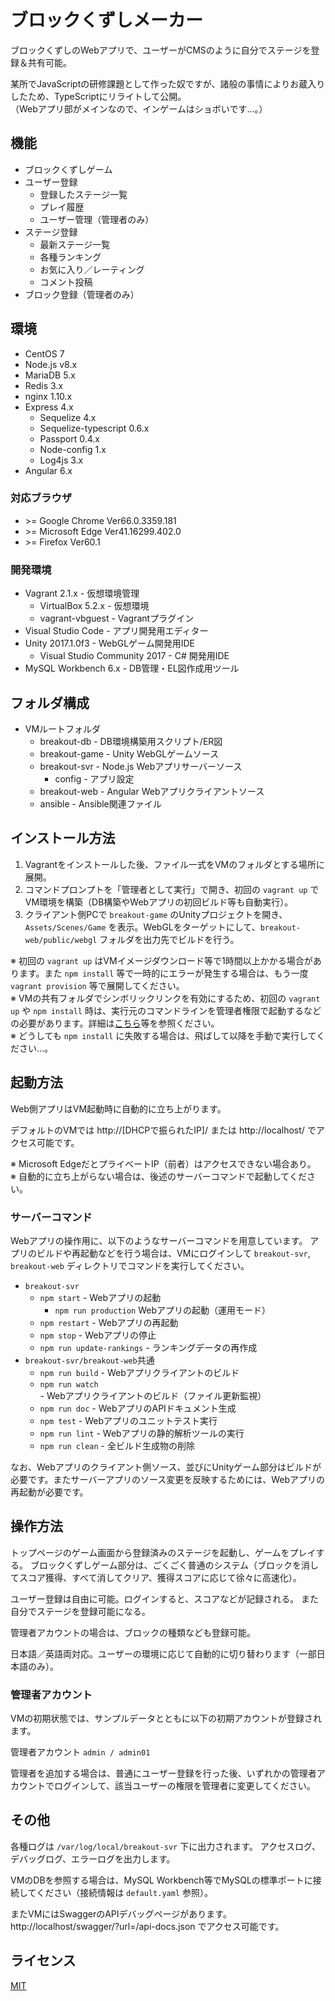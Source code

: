 # ブロックくずしメーカー
ブロックくずしのWebアプリで、ユーザーがCMSのように自分でステージを登録＆共有可能。

某所でJavaScriptの研修課題として作った奴ですが、諸般の事情によりお蔵入りしたため、TypeScriptにリライトして公開。  
（Webアプリ部がメインなので、インゲームはショボいです…。）

## 機能
* ブロックくずしゲーム
* ユーザー登録
    * 登録したステージ一覧
    * プレイ履歴
    * ユーザー管理（管理者のみ）
* ステージ登録
    * 最新ステージ一覧
    * 各種ランキング
    * お気に入り／レーティング
    * コメント投稿
* ブロック登録（管理者のみ）

## 環境
* CentOS 7
* Node.js v8.x
* MariaDB 5.x
* Redis 3.x
* nginx 1.10.x
* Express 4.x
    * Sequelize 4.x
    * Sequelize-typescript 0.6.x
    * Passport 0.4.x
    * Node-config 1.x
    * Log4js 3.x
* Angular 6.x

### 対応ブラウザ
* &gt;= Google Chrome Ver66.0.3359.181
* &gt;= Microsoft Edge Ver41.16299.402.0
* &gt;= Firefox Ver60.1

### 開発環境
* Vagrant 2.1.x - 仮想環境管理
    * VirtualBox 5.2.x - 仮想環境
    * vagrant-vbguest - Vagrantプラグイン
* Visual Studio Code - アプリ開発用エディター
* Unity 2017.1.0f3 - WebGLゲーム開発用IDE
    * Visual Studio Community 2017 - C# 開発用IDE
* MySQL Workbench 6.x - DB管理・EL図作成用ツール

## フォルダ構成
* VMルートフォルダ
    * breakout-db - DB環境構築用スクリプト/ER図
    * breakout-game - Unity WebGLゲームソース
    * breakout-svr - Node.js Webアプリサーバーソース
        * config - アプリ設定
    * breakout-web - Angular Webアプリクライアントソース
    * ansible - Ansible関連ファイル

## インストール方法
1. Vagrantをインストールした後、ファイル一式をVMのフォルダとする場所に展開。
2. コマンドプロンプトを「管理者として実行」で開き、初回の `vagrant up` でVM環境を構築（DB構築やWebアプリの初回ビルド等も自動実行）。
3. クライアント側PCで `breakout-game` のUnityプロジェクトを開き、`Assets/Scenes/Game` を表示。WebGLをターゲットにして、`breakout-web/public/webgl` フォルダを出力先でビルドを行う。

※ 初回の `vagrant up` はVMイメージダウンロード等で1時間以上かかる場合があります。また `npm install` 等で一時的にエラーが発生する場合は、もう一度 `vagrant provision` 等で展開してください。  
※ VMの共有フォルダでシンボリックリンクを有効にするため、初回の `vagrant up` や `npm install` 時は、実行元のコマンドラインを管理者権限で起動するなどの必要があります。詳細は[こちら](https://tokibito.hatenablog.com/entry/2018/02/28/012014)等を参照ください。  
※ どうしても `npm install` に失敗する場合は、飛ばして以降を手動で実行してください…。

## 起動方法
Web側アプリはVM起動時に自動的に立ち上がります。

デフォルトのVMでは http://[DHCPで振られたIP]/ または http://localhost/ でアクセス可能です。

※ Microsoft EdgeだとプライベートIP（前者）はアクセスできない場合あり。  
※ 自動的に立ち上がらない場合は、後述のサーバーコマンドで起動してください。

### サーバーコマンド
Webアプリの操作用に、以下のようなサーバーコマンドを用意しています。
アプリのビルドや再起動などを行う場合は、VMにログインして `breakout-svr`, `breakout-web` ディレクトリでコマンドを実行してください。

* `breakout-svr`
    * `npm start` - Webアプリの起動
        * `npm run production` Webアプリの起動（運用モード）
    * `npm restart` - Webアプリの再起動
    * `npm stop` - Webアプリの停止
    * `npm run update-rankings` - ランキングデータの再作成
* `breakout-svr/breakout-web`共通
    * `npm run build` - Webアプリクライアントのビルド
    * `npm run watch` - Webアプリクライアントのビルド（ファイル更新監視）
    * `npm run doc` - WebアプリのAPIドキュメント生成
    * `npm test` - Webアプリのユニットテスト実行
    * `npm run lint` - Webアプリの静的解析ツールの実行
    * `npm run clean` - 全ビルド生成物の削除

なお、Webアプリのクライアント側ソース、並びにUnityゲーム部分はビルドが必要です。またサーバーアプリのソース変更を反映するためには、Webアプリの再起動が必要です。

## 操作方法
トップページのゲーム画面から登録済みのステージを起動し、ゲームをプレイする。
ブロックくずしゲーム部分は、ごくごく普通のシステム（ブロックを消してスコア獲得、すべて消してクリア、獲得スコアに応じて徐々に高速化）。

ユーザー登録は自由に可能。ログインすると、スコアなどが記録される。
また自分でステージを登録可能になる。

管理者アカウントの場合は、ブロックの種類なども登録可能。

日本語／英語両対応。ユーザーの環境に応じて自動的に切り替わります（一部日本語のみ）。

### 管理者アカウント
VMの初期状態では、サンプルデータとともに以下の初期アカウントが登録されます。

管理者アカウント `admin / admin01`

管理者を追加する場合は、普通にユーザー登録を行った後、いずれかの管理者アカウントでログインして、該当ユーザーの権限を管理者に変更してください。

## その他
各種ログは `/var/log/local/breakout-svr` 下に出力されます。
アクセスログ、デバッグログ、エラーログを出力します。

VMのDBを参照する場合は、MySQL Workbench等でMySQLの標準ポートに接続してください（接続情報は `default.yaml` 参照）。

またVMにはSwaggerのAPIデバッグページがあります。 http://localhost/swagger/?url=/api-docs.json でアクセス可能です。

## ライセンス
[MIT](https://github.com/ktanakaj/breakout-mk/blob/master/LICENSE)

